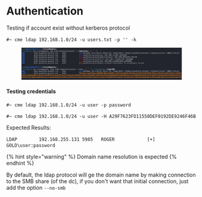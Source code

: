 # Authentication

Testing if account exist without kerberos protocol

```
#~ cme ldap 192.168.1.0/24 -u users.txt -p '' -k
```

<figure><img src="../../../../../.gitbook/assets/image (12).png" alt=""><figcaption></figcaption></figure>

#### Testing credentials

```
#~ cme ldap 192.168.1.0/24 -u user -p password
```

```
#~ cme ldap 192.168.1.0/24 -u user -H A29F7623FD11550DEF0192DE9246F46B
```

Expected Results:

```
LDAP        192.168.255.131 5985   ROGER            [+] GOLD\user:password
```

{% hint style="warning" %}
Domain name resolution is expected
{% endhint %}

By default, the ldap protocol will ge the domain name by making connection to the SMB share (of the dc), if you don't want that initial connection, just add the option `--no-smb`

